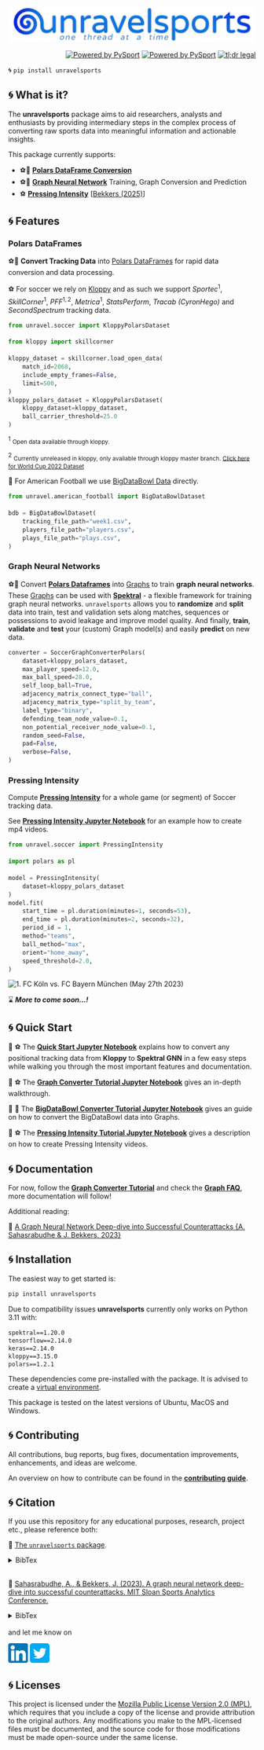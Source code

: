 ![unravelsports logo](https://github.com/UnravelSports/unravelsports.github.io/blob/main/imgs/unravelsports-5500x800-4.png?raw=true)
<div align="right">

[![Powered by PySport](https://img.shields.io/badge/powered%20by-PySport-orange.svg?style=flat&colorA=C3C3C3&colorB=4B99CC)](https://pysport.org) 
[![Powered by PySport](https://img.shields.io/badge/powered%20by-UnravelSports-orange.svg?style=flat&colorB=E6B611&colorA=C3C3C3)](https://unravelsports.github.io/)
[![tl;dr legal](https://img.shields.io/badge/license-Mozilla%20Public%20License%20v2.0-orange.svg?style=flat&colorA=C3C3C3&colorB=E20E6A)](https://www.tldrlegal.com/license/mozilla-public-license-2-0-mpl-2) 
</div>

🌀 `pip install unravelsports`


🌀 What is it?
-----

The **unravelsports** package aims to aid researchers, analysts and enthusiasts by providing intermediary steps in the complex process of converting raw sports data into meaningful information and actionable insights.

This package currently supports:
- ⚽🏈 [**Polars DataFrame Conversion**](#polars-dataframes) 
- ⚽🏈 [**Graph Neural Network**](#graph-neural-networks) Training, Graph Conversion and Prediction
- ⚽ [**Pressing Intensity**](#pressing-intensity) [[Bekkers (2025)](https://unravelsports.github.io/2024/12/12/pressing-intensity.html)]

🌀 Features
-----

### **Polars DataFrames**

⚽🏈 **Convert Tracking Data** into [Polars DataFrames](https://pola.rs/) for rapid data conversion and data processing. 

⚽ For soccer we rely on [Kloppy](https://kloppy.pysport.org/) and as such we support _Sportec_$^1$, _SkillCorner_$^1$, _PFF_$^{1, 2}$, _Metrica_$^1$, _StatsPerform_, _Tracab (CyronHego)_ and _SecondSpectrum_ tracking data.
```python
from unravel.soccer import KloppyPolarsDataset

from kloppy import skillcorner

kloppy_dataset = skillcorner.load_open_data(
    match_id=2068, 
    include_empty_frames=False,
    limit=500,
)
kloppy_polars_dataset = KloppyPolarsDataset(
    kloppy_dataset=kloppy_dataset, 
    ball_carrier_threshold=25.0
)
```

$^1$ <small>Open data available through kloppy.</small>

$^2$ <small>Currently unreleased in kloppy, only available through kloppy master branch. [Click here for World Cup 2022 Dataset](https://www.blog.fc.pff.com/blog/enhanced-2022-world-cup-dataset)</small> 

🏈 For American Football we use [BigDataBowl Data](https://www.kaggle.com/competitions/nfl-big-data-bowl-2025/data) directly.

```python
from unravel.american_football import BigDataBowlDataset

bdb = BigDataBowlDataset(
    tracking_file_path="week1.csv",
    players_file_path="players.csv",
    plays_file_path="plays.csv",
)
```

### **Graph Neural Networks**

⚽🏈 Convert **[Polars Dataframes](#polars-dataframes)** into [Graphs](examples/graphs_faq.md) to train **graph neural networks**. These [Graphs](examples/graphs_faq.md) can be used with [**Spektral**](https://github.com/danielegrattarola/spektral) - a flexible framework for training graph neural networks. 
`unravelsports` allows you to **randomize** and **split** data into train, test and validation sets along matches, sequences or possessions to avoid leakage and improve model quality. And finally, **train**, **validate** and **test** your (custom) Graph model(s) and easily **predict** on new data.

```python
converter = SoccerGraphConverterPolars(
    dataset=kloppy_polars_dataset,
    max_player_speed=12.0,
    max_ball_speed=28.0,
    self_loop_ball=True,
    adjacency_matrix_connect_type="ball",
    adjacency_matrix_type="split_by_team",
    label_type="binary",
    defending_team_node_value=0.1,
    non_potential_receiver_node_value=0.1,
    random_seed=False,
    pad=False,
    verbose=False,
)
```

### **Pressing Intensity**

Compute [**Pressing Intensity**](https://arxiv.org/abs/2501.04712) for a whole game (or segment) of Soccer tracking data.

See [**Pressing Intensity Jupyter Notebook**](examples/pressing_intensity.ipynb) for an example how to create mp4 videos.

```python
from unravel.soccer import PressingIntensity

import polars as pl

model = PressingIntensity(
    dataset=kloppy_polars_dataset
)
model.fit(
    start_time = pl.duration(minutes=1, seconds=53),
    end_time = pl.duration(minutes=2, seconds=32),
    period_id = 1,
    method="teams",
    ball_method="max",
    orient="home_away",
    speed_threshold=2.0,
) 
```

![1. FC Köln vs. FC Bayern München (May 27th 2023)](assets/gif/preview.gif)

⌛ ***More to come soon...!***

🌀 Quick Start
-----
📖 ⚽ The [**Quick Start Jupyter Notebook**](examples/0_quick_start_guide.ipynb) explains how to convert any positional tracking data from **Kloppy** to **Spektral GNN** in a few easy steps while walking you through the most important features and documentation.

📖 ⚽ The [**Graph Converter Tutorial Jupyter Notebook**](examples/1_kloppy_gnn_train.ipynb) gives an in-depth walkthrough.

📖 🏈 The [**BigDataBowl Converter Tutorial Jupyter Notebook**](examples/2_big_data_bowl_guide.ipynb) gives an guide on how to convert the BigDataBowl data into Graphs.

📖 ⚽ The [**Pressing Intensity Tutorial Jupyter Notebook**](examples/pressing_intensity.ipynb) gives a description on how to create Pressing Intensity videos.


🌀 Documentation
-----
For now, follow the [**Graph Converter Tutorial**](examples/1_kloppy_gnn_train.ipynb) and check the [**Graph FAQ**](examples/graphs_faq.md), more documentation will follow!

Additional reading:

📖 [A Graph Neural Network Deep-dive into Successful Counterattacks {A. Sahasrabudhe & J. Bekkers, 2023}](https://github.com/USSoccerFederation/ussf_ssac_23_soccer_gnn/tree/main)

🌀 Installation
----
The easiest way to get started is:

```bash
pip install unravelsports
```

Due to compatibility issues **unravelsports** currently only works on Python 3.11 with:
```
spektral==1.20.0 
tensorflow==2.14.0 
keras==2.14.0
kloppy==3.15.0
polars==1.2.1
```
These dependencies come pre-installed with the package. It is advised to create a [virtual environment](https://virtualenv.pypa.io/en/latest/).

This package is tested on the latest versions of Ubuntu, MacOS and Windows. 

🌀 Contributing
----
All contributions, bug reports, bug fixes, documentation improvements, enhancements, and ideas are welcome. 

An overview on how to contribute can be found in the [**contributing guide**](CONTRIBUTING.md).

🌀 Citation
----
If you use this repository for any educational purposes, research, project etc., please reference both:

📎 [The `unravelsports` package](https://github.com/unravelsports/unravelsports).
<details>
<summary>BibTex</summary>
<pre>
@software{unravelsports2024repository,
  author = {Bekkers, Joris},
  title = {unravelsports},
  version = {0.1.0},
  year = {2024},
  publisher = {GitHub},
  url = {https://github.com/unravelsports/unravelsports}
}
</pre>
</details>

<br>

📎 [Sahasrabudhe, A., & Bekkers, J. (2023). A graph neural network deep-dive into successful counterattacks. MIT Sloan Sports Analytics Conference.](https://ussf-ssac-23-soccer-gnn.s3.us-east-2.amazonaws.com/public/Sahasrabudhe_Bekkers_SSAC23.pdf)
<details>
<summary>BibTex</summary>
<pre>
@inproceedings{sahasrabudhe2023graph,
  title={A Graph Neural Network deep-dive into successful counterattacks},
  author={Sahasrabudhe, Amod and Bekkers, Joris},
  booktitle={17th Annual MIT Sloan Sports Analytics Conference. Boston, MA, USA: MIT},
  pages={15},
  year={2023}
}
</pre>
</details>
<br>
and let me know on

[<img alt="alt_text" width="40px" src="https://github.com/USSoccerFederation/ussf_ssac_23_soccer_gnn/blob/main/img/linkedin.png?raw=true"/>](https://www.linkedin.com/in/joris-bekkers-33138288/)
[<img alt="alt_text" width="40px" src="https://github.com/USSoccerFederation/ussf_ssac_23_soccer_gnn/blob/main/img/twitter.png?raw=true"/>](https://twitter.com/unravelsports)

🌀 Licenses
----
This project is licensed under the [Mozilla Public License Version 2.0 (MPL)](LICENSE), which requires that you include a copy of the license and provide attribution to the original authors. Any modifications you make to the MPL-licensed files must be documented, and the source code for those modifications must be made open-source under the same license.

